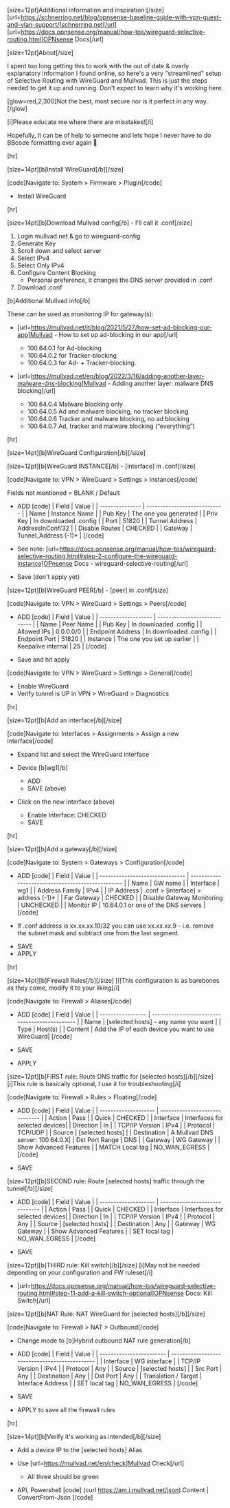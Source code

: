 [size=12pt]Additional information and inspiration:[/size]
[url=https://schnerring.net/blog/opnsense-baseline-guide-with-vpn-guest-and-vlan-support/]schnerring.net[/url]
[url=https://docs.opnsense.org/manual/how-tos/wireguard-selective-routing.html]OPNsense Docs[/url]

[size=12pt]About[/size]

I spent too long getting this to work with the out of date & overly explanatory information I found online, so here's a very "streamlined" setup of Selective Routing with WireGuard and Mullvad. This is just the steps needed to get it up and running. Don't expect to learn why it's working here. 

[glow=red,2,300]Not the best, most secure nor is it perfect in any way. [/glow]

[i]Please educate me where there are misstakes![/i]

Hopefully, it can be of help to someone and lets hope I never have to do BBcode formatting ever again 🤦

[hr]

[size=14pt][b]Install WireGuard[/b][/size]

[code]Navigate to: System > Firmware > Plugin[/code]
- Install WireGuard

[hr]

[size=14pt][b]Download Mullvad config[/b] - I'll call it .conf[/size]

1. Login mullvad.net & go to wireguard-config
2. Generate Key
3. Scroll down and select server
4. Select IPv4
5. Select Only IPv4
6. Configure Content Blocking
   - Personal preference, it changes the DNS server provided in .conf
7. Download .conf

[b]Additional Mullvad info[/b]

These can be used as monitoring IP for gateway(s):
- [url=https://mullvad.net/it/blog/2021/5/27/how-set-ad-blocking-our-app]Mullvad - How to set up ad-blocking in our app[/url]
   - 100.64.0.1 for Ad-blocking
   - 100.64.0.2 for Tracker-blocking
   - 100.64.0.3 for Ad- + Tracker-blocking.

- [url=https://mullvad.net/en/blog/2022/3/16/adding-another-layer-malware-dns-blocking]Mullvad - Adding another layer: malware DNS blocking[/url]
   - 100.64.0.4 Malware blocking only
   - 100.64.0.5 Ad and malware blocking, no tracker blocking
   - 100.64.0.6 Tracker and malware blocking, no ad blocking
   - 100.64.0.7 Ad, tracker and malware blocking (“everything”)

[hr]

[size=14pt][b]WireGuard Configuration[/b][/size]

[size=12pt][b]WireGuard INSTANCE[/b] - [interface] in .conf[/size]

[code]Navigate to: VPN > WireGuard > Settings > Instances[/code]

Fields not mentioned = BLANK / Default

- ADD
[code]
| Field            | Value                        |
| --------------- | ---------------------------- |
| Name            | Instance Name                |
| Pub Key         | The one you generated        |
| Priv Key        | In downloaded .config        |
| Port            | 51820                        |
| Tunnel Address  | AddressInConf/32             |
| Disable Routes  | CHECKED                      |
| Gateway         | Tunnel_Address (-1)*          |
[/code]

* See note: [url=https://docs.opnsense.org/manual/how-tos/wireguard-selective-routing.html#step-2-configure-the-wireguard-instance]OPnsense Docs - wireguard-selective-routing[/url]
 

- Save (don't apply yet)

[size=12pt][b]WireGuard PEER[/b] - [peer] in .conf[/size]

[code]Navigate to: VPN > WireGuard > Settings > Peers[/code]

- ADD
[code]
| Field               | Value                        |
| ------------------- | ---------------------------- |
| Name                | Peer Name                    |
| Pub Key             | In downloaded .config        |
| Allowed IPs         | 0.0.0.0/0                    |
| Endpoint Address    | In downloaded .config        |
| Endpoint Port       | 51820                        |
| Instance            | The one you set up earlier   |
| Keepalive internal  | 25                           |
[/code]

- Save and hit apply

[code]Navigate to: VPN > WireGuard > Settings > General[/code]
- Enable WireGuard
- Verify tunnel is UP in VPN > WireGuard > Diagnostics

[hr]

[size=12pt][b]Add an interface[/b][/size]

[code]Navigate to: Interfaces > Assignments > Assign a new interface[/code]

- Expand list and select the WireGuard interface
- Device [b]wg1[/b]
   - ADD
   - SAVE (above)

- Click on the new interface (above)
   - Enable Interface: CHECKED
   - SAVE

[hr]

[size=12pt][b]Add a gateway[/b][/size]

[code]Navigate to: System > Gateways > Configuration[/code]

- ADD
[code]
| Field                           | Value                                             |
| ------------------------------- | ------------------------------------------------- |
| Name                            | GW name                                           |
| Interface                       | wg1                                               |
| Address Family                  | IPv4                                              |
| IP Address                      | .conf > [interface] > address (-1)*               |
| Far Gateway                     | CHECKED                                           |
| Disable Gateway Monitoring      | UNCHECKED                                         |
| Monitor IP                       | 10.64.0.1 or one of the DNS servers              |
[/code]

* If .conf address is xx.xx.xx.10/32 you can use xx.xx.xx.9 - i.e. remove the subnet mask and subtract one from the last segment.

-  SAVE
-  APPLY

[hr]

[size=14pt][b]Firewall Rules[/b][/size]
[i]This configuration is as barebones as they come, modify it to your liking[/i]

[code]Navigate to: Firewall > Aliases[/code]

- ADD
[code]
| Field             | Value                                          |
| ----------------- | ---------------------------------------------- |
| Name              | [selected hosts] - any name you want           |
| Type              | Host(s)                                        |
| Content           | Add the IP of each device you want to use WireGuard|
[/code]

- SAVE
- APPLY

[size=12pt][b]FIRST rule: Route DNS traffic for [selected hosts][/b][/size]
[i]This rule is basically optional, I use it for troubleshooting[/i]

[code]Navigate to: Firewall > Rules > Floating[/code]

- ADD
[code]
| Field                | Value                          |
| -------------------- | ------------------------------ |
| Action               | Pass                           |
| Quick                | CHECKED                        |
| Interface            | Interfaces for selected devices|
| Direction            | In                             |
| TCP/IP Version       | IPv4                           |
| Protocol             | TCP/UDP                        |
| Source               | [selected hosts]               |
| Destination          | A Mullvad DNS server: 100.64.0.X|
| Dst Port Range       | DNS                            |
| Gateway              | WG Gateway                     |
|              Show Advanced Features                   |
| MATCH Local tag      | NO_WAN_EGRESS                  |
[/code]

- SAVE

[size=12pt][b]SECOND rule: Route [selected hosts] traffic through the tunnel[/b][/size]

- ADD
[code]
| Field                | Value                          |
| -------------------- | ------------------------------ |
| Action               | Pass                           |
| Quick                | CHECKED                        |
| Interface            | Interfaces for selected devices|
| Direction            | In                             |
| TCP/IP Version       | IPv4                           |
| Protocol             | Any                            |
| Source               | [selected hosts]               |
| Destination          | Any                            |
| Gateway              | WG Gateway                     |
|              Show Advanced Features                   |
| SET local tag        | NO_WAN_EGRESS                  |
[/code]

- SAVE

[size=12pt][b]THIRD rule: Kill switch[/b][/size]
[i]May not be needed depending on your configuration and FW ruleset[/i]

- [url=https://docs.opnsense.org/manual/how-tos/wireguard-selective-routing.html#step-11-add-a-kill-switch-optional]OPNsense Docs: Kill Switch[/url]

[size=12pt][b]NAT Rule: NAT WireGuard for [selected hosts][/b][/size]

[code]Navigate to: Firewall > NAT > Outbound[/code]

- Change mode to [b]Hybrid outbound NAT rule generation[/b]

- ADD
[code]
| Field                    | Value                                          |
| ------------------------ | ---------------------------------------------- |
| Interface                | WG interface                                   |
| TCP/IP Version           | IPv4                                           |
| Protocol                 | Any                                            |
| Source                   | [selected hosts]                               |
| Src Port                 | Any                                            |
| Destination              | Any                                            |
| Dst Port                 | Any                                            |
| Translation / Target     | Interface Address                              |
| SET local tag            | NO_WAN_EGRESS                                  |
[/code]

- SAVE
- APPLY to save all the firewall rules

[hr]

[size=14pt][b]Verify it's working as intended[/b][/size]

- Add a device IP to the [selected hosts] Alias
- Use [url=https://mullvad.net/en/check]Mullvad Check[/url]
   - All three should be green

- API, Powershell
[code]
(curl https://am.i.mullvad.net/json).Content | ConvertFrom-Json
[/code]